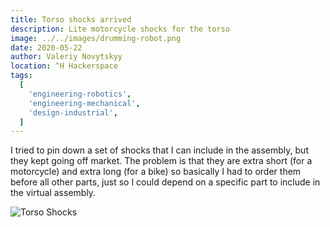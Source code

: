 ```yaml
---
title: Torso shocks arrived
description: Lite motorcycle shocks for the torso
image: ../../images/drumming-robot.png
date: 2020-05-22
author: Valeriy Novytskyy
location: ^H Hackerspace
tags:
  [
    'engineering-robotics',
    'engineering-mechanical',
    'design-industrial',
  ]
---
```


I tried to pin down a set of shocks that I can include in the assembly, but they kept going off market. The problem is that they are extra short (for a motorcycle) and extra long (for a bike) so basically I had to order them before all other parts, just so I could depend on a specific part to include in the virtual assembly.

![Torso Shocks](https://zeroweb-downloads.s3.us-west-2.amazonaws.com/torso-shocks.png)
